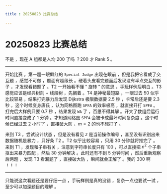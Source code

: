```yaml
---

title : 20250823 比赛总结

---
```


# 20250823 比赛总结

不是 ，现在 A 组都是人均 $200$ 了吗 ？$200$ 才 Rank $5$ 。

---

开始比赛 ，第一题一眼鲜红的 `Special Judge` 出现在眼前 ，但是我把它看成了交互题 ，感觉不可做 ，题面有超级长 。硬着头皮看完题面后发现没有半点交互的影子 ，才发现看错题了 。T2 一开始看不懂 “ 旋转 ” 的意思 ，手玩样例后明白 。T3 感觉应该是经典树剖 + 线段树 ，先搁着 。T4 是神秘最短路 ，一眼过去 $50$ 似乎比较容易 ，结果打完暴力后发现 Dijkstra 极限数据要 $2.5$ 秒 ，卡常后还是要 $2.3$ 秒 。这个时候变身唐氏 ，认为网格图跑 `SPFA` 的效率极高 ，就直接开打 `SPFA` 。打完后大样例只要 $0.7$ 秒 ，结果发现 `WA` 了 ，百思不得其解 。开大了数组后运行时间直接变成了 $1$ 分钟 。才知道网格图 `SPFA` 会被卡成最坏时间复杂度 。这个时候已经过去 $2$ 小时了 ，直接破大防 ，$m=2$ 的也不想打了 。

来到 T3 ，尝试设计状态 ，但是没有看见 $z$ 是当前操作编号 ，甚至没有识别出来数据随机是暴力 ，只好条 T2 。T2 似乎比较容易 ，只用 $30$ 分钟就将推完了 。来到 T1 ，发现和子串有关 ，注意到字符串长度只有 $100$ ，可以直接把 $n^2$ 个子串抠出来暴力匹配 ，然后 $30$ 分钟解决 。此时还有不到 $5$ 分钟时间 ，然后重新观察后两题 ，发现 T3 看漏题了 ，直接破大防 ，瞬间就会正解了 。我的 $300$ 啊 ！！！

---

只能说这次看题还是要仔细一点 ，手玩样例是真的没错 ，复杂一点也要试一试 ，至少可以加深题目的理解 。
